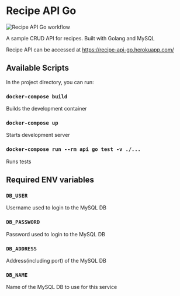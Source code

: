 # Recipe API Go

![Recipe API Go workflow](https://github.com/xistz/recipe-api-go/workflows/Recipe%20API%20Go%20workflow/badge.svg)

A sample CRUD API for recipes. Built with Golang and MySQL

Recipe API can be accessed at <https://recipe-api-go.herokuapp.com/>

## Available Scripts

In the project directory, you can run:

### `docker-compose build`

Builds the development container

### `docker-compose up`

Starts development server

### `docker-compose run --rm api go test -v ./...`

Runs tests

## Required ENV variables

### `DB_USER`

Username used to login to the MySQL DB

### `DB_PASSWORD`

Password used to login to the MySQL DB

### `DB_ADDRESS`

Address(including port) of the MySQL DB

### `DB_NAME`

Name of the MySQL DB to use for this service
